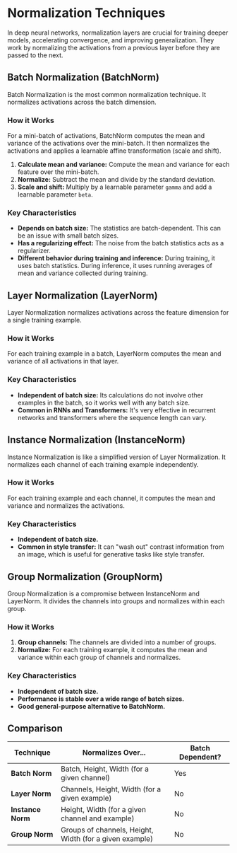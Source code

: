 # Normalization Techniques

In deep neural networks, normalization layers are crucial for training deeper models, accelerating convergence, and improving generalization. They work by normalizing the activations from a previous layer before they are passed to the next.

## Batch Normalization (BatchNorm)

Batch Normalization is the most common normalization technique. It normalizes activations across the batch dimension.

### How it Works

For a mini-batch of activations, BatchNorm computes the mean and variance of the activations over the mini-batch. It then normalizes the activations and applies a learnable affine transformation (scale and shift).

1.  **Calculate mean and variance:** Compute the mean and variance for each feature over the mini-batch.
2.  **Normalize:** Subtract the mean and divide by the standard deviation.
3.  **Scale and shift:** Multiply by a learnable parameter `gamma` and add a learnable parameter `beta`.

### Key Characteristics

-   **Depends on batch size:** The statistics are batch-dependent. This can be an issue with small batch sizes.
-   **Has a regularizing effect:** The noise from the batch statistics acts as a regularizer.
-   **Different behavior during training and inference:** During training, it uses batch statistics. During inference, it uses running averages of mean and variance collected during training.

## Layer Normalization (LayerNorm)

Layer Normalization normalizes activations across the feature dimension for a single training example.

### How it Works

For each training example in a batch, LayerNorm computes the mean and variance of all activations in that layer.

### Key Characteristics

-   **Independent of batch size:** Its calculations do not involve other examples in the batch, so it works well with any batch size.
-   **Common in RNNs and Transformers:** It's very effective in recurrent networks and transformers where the sequence length can vary.

## Instance Normalization (InstanceNorm)

Instance Normalization is like a simplified version of Layer Normalization. It normalizes each channel of each training example independently.

### How it Works

For each training example and each channel, it computes the mean and variance and normalizes the activations.

### Key Characteristics

-   **Independent of batch size.**
-   **Common in style transfer:** It can "wash out" contrast information from an image, which is useful for generative tasks like style transfer.

## Group Normalization (GroupNorm)

Group Normalization is a compromise between InstanceNorm and LayerNorm. It divides the channels into groups and normalizes within each group.

### How it Works

1.  **Group channels:** The channels are divided into a number of groups.
2.  **Normalize:** For each training example, it computes the mean and variance within each group of channels and normalizes.

### Key Characteristics

-   **Independent of batch size.**
-   **Performance is stable over a wide range of batch sizes.**
-   **Good general-purpose alternative to BatchNorm.**

## Comparison

| Technique           | Normalizes Over...                               | Batch Dependent? |
| ------------------- | ------------------------------------------------ | ---------------- |
| **Batch Norm**      | Batch, Height, Width (for a given channel)       | Yes              |
| **Layer Norm**      | Channels, Height, Width (for a given example)    | No               |
| **Instance Norm**   | Height, Width (for a given channel and example)  | No               |
| **Group Norm**      | Groups of channels, Height, Width (for a given example) | No               |
